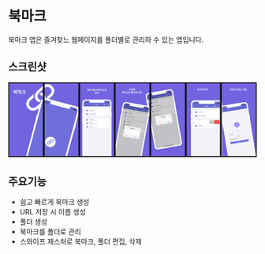 # 북마크

북마크 앱은 즐겨찾느 웹페이지를 폴더별로 관리하 수 있는 앱입니다.

## 스크린샷

![](screenshot.png)

## 주요기능

- 쉽고 빠르게 북마크 생성
- URL 저장 시 이름 생성
- 폴더 생성
- 북마크를 폴더로 관리
- 스와이프 제스처로 북마크, 폴더 편집, 삭제
